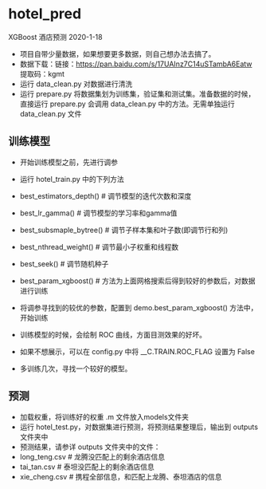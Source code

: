 # hotel_pred
XGBoost 酒店预测 2020-1-18
- 项目自带少量数据，如果想要更多数据，则自己想办法去搞了。
- 数据下载：链接：https://pan.baidu.com/s/17UAInz7C14uSTambA6Eatw 
            提取码：kgmt 
- 运行 data_clean.py 对数据进行清洗
- 运行 prepare.py 将数据集划为训练集，验证集和测试集。准备数据的时候，直接运行 prepare.py 会调用 data_clean.py 中的方法。无需单独运行 data_clean.py 文件

## 训练模型
- 开始训练模型之前，先进行调参
- 运行 hotel_train.py 中的下列方法
- best_estimators_depth() # 调节模型的迭代次数和深度
- best_lr_gamma()	# 调节模型的学习率和gamma值
- best_subsmaple_bytree()	# 调节子样本集和叶子数(即调节行和列)
- best_nthread_weight()	# 调节最小子权重和线程数
- best_seek()	# 调节随机种子
- best_param_xgboost()	# 方法为上面网格搜索后得到较好的参数后，对数据进行训练

- 将调参寻找到的较优的参数，配置到 demo.best_param_xgboost() 方法中，开始训练
- 训练模型的时候，会绘制 ROC 曲线，方面目测效果的好坏。
- 如果不想展示，可以在 config.py 中将 __C.TRAIN.ROC_FLAG 设置为 False
- 多训练几次，寻找一个较好的模型。

## 预测
- 加载权重，将训练好的权重 .m 文件放入models文件夹
- 运行 hotel_test.py，对数据集进行预测，将预测结果整理后，输出到 outputs 文件夹中
- 预测结果，请参详 outputs 文件夹中的文件：
- long_teng.csv	# 龙腾没匹配上的剩余酒店信息
- tai_tan.csv	# 泰坦没匹配上的剩余酒店信息
- xie_cheng.csv	# 携程全部信息，和匹配上龙腾、泰坦酒店的信息


